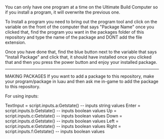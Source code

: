 You can only have one program at a time on the Ultimate Build Computer
so if you install a program, it will overwrite the previous one.

To Install a program you need to bring out the program tool and click 
on the variable on the front of the computer that says "Package Name"
once you clicked that, find the program you want in the packages folder 
of this repository and type the name of the package and DONT add the file 
extension.

Once you have done that, find the blue button next to the variable that 
says "Install Package" and click that, it should have installed once 
you clicked that and then you press the power button and enjoy your 
installed package.

---------------------------------------------------------------------------
MAKING PACKAGES
If you want to add a package to this repository, make your
program/package in luau and then ask me in-game to add the package to this
repository.




For using inputs:

TextInput = script.inputs.a:Getstate() -- inputs string values
Enter = script.inputs.b:Getstate() -- inputs boolean values
Up = script.inputs.c:Getstate() -- inputs boolean values
Down = script.inputs.d:Getstate() -- inputs boolean values
Left = script.inputs.e:Getstate() -- inputs boolean values
Right = script.inputs.f:Getstate() -- inputs boolean values
